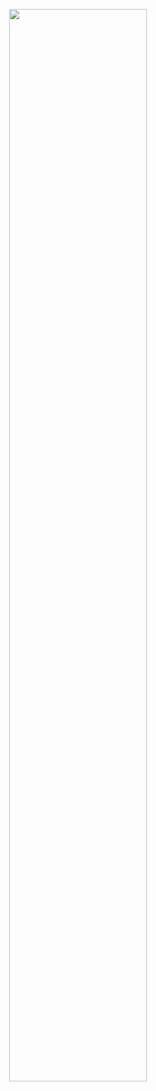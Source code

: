 <p align="center" width="100%">
    <img width="70%" src="https://files.catbox.moe/cbwj3f.png">
</p>
